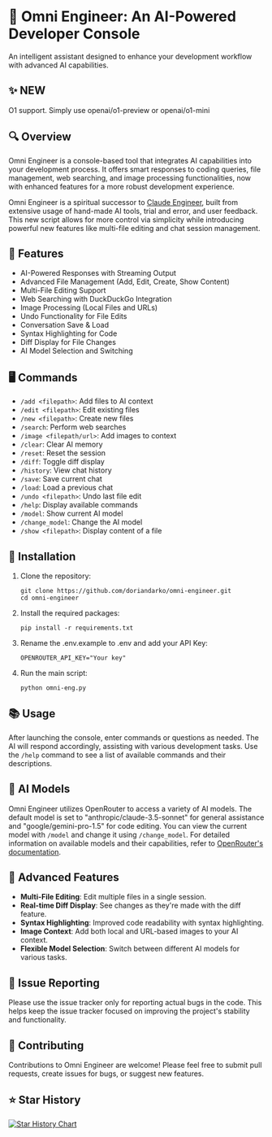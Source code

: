 # 🧠 Omni Engineer: An AI-Powered Developer Console

An intelligent assistant designed to enhance your development workflow with advanced AI capabilities.

## ✨ NEW
O1 support. Simply use 
openai/o1-preview or openai/o1-mini

## 🔍 Overview

Omni Engineer is a console-based tool that integrates AI capabilities into your development process. It offers smart responses to coding queries, file management, web searching, and image processing functionalities, now with enhanced features for a more robust development experience.

Omni Engineer is a spiritual successor to [Claude Engineer](https://github.com/Doriandarko/claude-engineer), built from extensive usage of hand-made AI tools, trial and error, and user feedback. This new script allows for more control via simplicity while introducing powerful new features like multi-file editing and chat session management.

## 🌟 Features

- AI-Powered Responses with Streaming Output
- Advanced File Management (Add, Edit, Create, Show Content)
- Multi-File Editing Support
- Web Searching with DuckDuckGo Integration
- Image Processing (Local Files and URLs)
- Undo Functionality for File Edits
- Conversation Save & Load
- Syntax Highlighting for Code
- Diff Display for File Changes
- AI Model Selection and Switching

## 🖥️ Commands

- `/add <filepath>`: Add files to AI context
- `/edit <filepath>`: Edit existing files
- `/new <filepath>`: Create new files
- `/search`: Perform web searches
- `/image <filepath/url>`: Add images to context
- `/clear`: Clear AI memory
- `/reset`: Reset the session
- `/diff`: Toggle diff display
- `/history`: View chat history
- `/save`: Save current chat
- `/load`: Load a previous chat
- `/undo <filepath>`: Undo last file edit
- `/help`: Display available commands
- `/model`: Show current AI model
- `/change_model`: Change the AI model
- `/show <filepath>`: Display content of a file

## 🚀 Installation

1. Clone the repository:
   ```
   git clone https://github.com/doriandarko/omni-engineer.git
   cd omni-engineer
   ```
2. Install the required packages:
   ```
   pip install -r requirements.txt
   ```
3. Rename the .env.example to .env and add your API Key:
   ```
   OPENROUTER_API_KEY="Your key"
   ```
4. Run the main script:
   ```
   python omni-eng.py
   ```

## 📚 Usage

After launching the console, enter commands or questions as needed. The AI will respond accordingly, assisting with various development tasks. Use the `/help` command to see a list of available commands and their descriptions.

## 🤖 AI Models

Omni Engineer utilizes OpenRouter to access a variety of AI models. The default model is set to "anthropic/claude-3.5-sonnet" for general assistance and "google/gemini-pro-1.5" for code editing. You can view the current model with `/model` and change it using `/change_model`. For detailed information on available models and their capabilities, refer to [OpenRouter's documentation](https://openrouter.ai/models).

## 🔧 Advanced Features

- **Multi-File Editing**: Edit multiple files in a single session.
- **Real-time Diff Display**: See changes as they're made with the diff feature.
- **Syntax Highlighting**: Improved code readability with syntax highlighting.
- **Image Context**: Add both local and URL-based images to your AI context.
- **Flexible Model Selection**: Switch between different AI models for various tasks.

## 🐛 Issue Reporting

Please use the issue tracker only for reporting actual bugs in the code. This helps keep the issue tracker focused on improving the project's stability and functionality.

## 🤝 Contributing

Contributions to Omni Engineer are welcome! Please feel free to submit pull requests, create issues for bugs, or suggest new features.

## ⭐️ Star History

[![Star History Chart](https://api.star-history.com/svg?repos=Doriandarko/omni-engineer&type=Date)](https://star-history.com/#Doriandarko/omni-engineer&Date)

